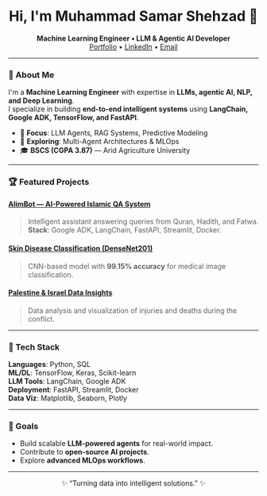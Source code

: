 <!-- Sleek GitHub Profile README -->

<h1 align="center">Hi, I'm Muhammad Samar Shehzad 👋</h1>
<p align="center">
  <b>Machine Learning Engineer • LLM & Agentic AI Developer</b><br/>
  <a href="https://muhammad-samar.vercel.app">Portfolio</a> • 
  <a href="https://www.linkedin.com/in/muhammadsamarshehzad/">LinkedIn</a> • 
  <a href="mailto:samarshehzad598@gmail.com">Email</a>
</p>

---

### 🚀 About Me
I'm a **Machine Learning Engineer** with expertise in **LLMs, agentic AI, NLP, and Deep Learning**.  
I specialize in building **end-to-end intelligent systems** using **LangChain, Google ADK, TensorFlow, and FastAPI**.

- 🧠 **Focus**: LLM Agents, RAG Systems, Predictive Modeling  
- 🌱 **Exploring**: Multi-Agent Architectures & MLOps  
- 🎓 **BSCS (CGPA 3.87)** — Arid Agriculture University

---

### 🏆 Featured Projects
#### **[AlimBot — AI-Powered Islamic QA System](https://github.com/MuhammadSamarShehzad/AlimBot)**
> Intelligent assistant answering queries from Quran, Hadith, and Fatwa.  
> **Stack**: Google ADK, LangChain, FastAPI, Streamlit, Docker.

#### **[Skin Disease Classification (DenseNet201)](https://github.com/MuhammadSamarShehzad/Skin-Cancer-Classification)**
> CNN-based model with **99.15% accuracy** for medical image classification.

#### **[Palestine & Israel Data Insights](https://github.com/MuhammadSamar/PalestineIsrael-InjuriesAndDeaths)**
> Data analysis and visualization of injuries and deaths during the conflict.

---

### 🧩 Tech Stack
**Languages**: Python, SQL  
**ML/DL**: TensorFlow, Keras, Scikit-learn  
**LLM Tools**: LangChain, Google ADK  
**Deployment**: FastAPI, Streamlit, Docker  
**Data Viz**: Matplotlib, Seaborn, Plotly  

---

### 🎯 Goals
- Build scalable **LLM-powered agents** for real-world impact.  
- Contribute to **open-source AI projects**.  
- Explore **advanced MLOps workflows**.

---

<p align="center">✨ “Turning data into intelligent solutions.” ✨</p>
